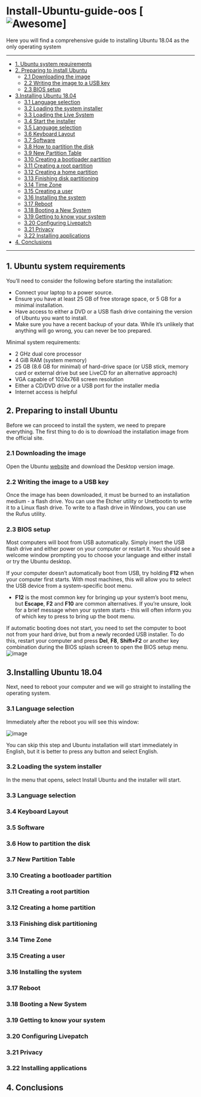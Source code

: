 # Install-Ubuntu-guide-oos [![Awesome](https://cdn.rawgit.com/sindresorhus/awesome/d7305f38d29fed78fa85652e3a63e154dd8e8829/media/badge.svg)]
Here you will find a comprehensive guide to installing Ubuntu 18.04 as the only operating system

------

- [1. Ubuntu system requirements](#SysReq)
- [2. Preparing to install Ubuntu](#Prep)
    - [2.1 Downloading the image](#LoadISO)
    - [2.2 Writing the image to a USB key](#WriteISO)
    - [2.3 BIOS setup](#BIOS)
- [3.Installing Ubuntu 18.04](#InstallUbuntu)
    - [3.1 Language selection](#LangSec)
    - [3.2 Loading the system installer](#Loader)
    - [3.3 Loading the Live System](#LoadLS)
    - [3.4 Start the installer](#Installer)
    - [3.5 Language selection](#LanguageAgain)
    - [3.6 Keyboard Layout](#Layout)
    - [3.7 Software](#Software)
    - [3.8 How to partition the disk](#PartDist)
    - [3.9 New Partition Table](#PartTable)
    - [3.10 Creating a bootloader partition](#BootLoad)
    - [3.11 Creating a root partition](#RootPart)
    - [3.12 Creating a home partition](#HomePart)
    - [3.13 Finishing disk partitioning](#FinPart)
    - [3.14 Time Zone](#TZ)
    - [3.15 Creating a user](#CreateUser)
    - [3.16 Installing the system](#InstSys)
    - [3.17 Reboot](#Reboot)
    - [3.18 Booting a New System](#BootNewSys)
    - [3.19 Getting to know your system](#Welcome)
    - [3.20 Configuring Livepatch](#Livepatch)
    - [3.21 Privacy](#Privacy)
    - [3.22 Installing applications](#AppInstall)
- [4. Conclusions](#Conclusion)

------
<a name="SysReq"></a>
## 1. Ubuntu system requirements

You’ll need to consider the following before starting the installation:

- Connect your laptop to a power source.
- Ensure you have at least 25 GB of free storage space, or 5 GB for a minimal installation.
- Have access to either a DVD or a USB flash drive containing the version of Ubuntu you want to install.
- Make sure you have a recent backup of your data. While it’s unlikely that anything will go wrong, you can never be too prepared.

Minimal system requirements:
- 2 GHz dual core processor
- 4 GiB RAM (system memory)
- 25 GB (8.6 GB for minimal) of hard-drive space (or USB stick, memory card or external drive but see LiveCD for an alternative approach)
- VGA capable of 1024x768 screen resolution
- Either a CD/DVD drive or a USB port for the installer media
- Internet access is helpful

<a name="Prep"></a>
## 2. Preparing to install Ubuntu

Before we can proceed to install the system, we need to prepare everything. The first thing to do is to download the installation image from the official site.


<a name="LoadISO"></a>
### 2.1 Downloading the image

Open the Ubuntu [website](http://releases.ubuntu.com/18.04/) and download the Desktop version image.

<a name="WriteISO"></a>
### 2.2 Writing the image to a USB key

Once the image has been downloaded, it must be burned to an installation medium - a flash drive. 
You can use the Etcher utility or Unetbootin to write it to a Linux flash drive.
To write to a flash drive in Windows, you can use the Rufus utility.


<a name="BIOS"></a>
### 2.3 BIOS setup

Most computers will boot from USB automatically. Simply insert the USB flash drive and either power on your computer or restart it. You should see a welcome window prompting you to choose your language and either install or try the Ubuntu desktop.

If your computer doesn’t automatically boot from USB, try holding **F12** when your computer first starts. With most machines, this will allow you to select the USB device from a system-specific boot menu.

- **F12** is the most common key for bringing up your system’s boot menu, but **Escape**, **F2** and **F10** are common alternatives. If you’re unsure, look for a brief message when your system starts - this will often inform you of which key to press to bring up the boot menu.


If automatic booting does not start, you need to set the computer to boot not from your hard drive, but from a newly recorded USB installer. To do this, restart your computer and press **Del**, **F8**, **Shift+F2** or another key combination during the BIOS splash screen to open the BIOS setup menu.
![image](https://user-images.githubusercontent.com/11860297/175530047-57618fd6-1c2e-4082-bd1c-1677226222b8.png)


<a name="InstallUbuntu"></a>
## 3.Installing Ubuntu 18.04

Next, need to reboot your computer and we will go straight to installing the operating system.

<a name="LangSec"></a>
### 3.1 Language selection

Immediately after the reboot you will see this window:

![image](https://user-images.githubusercontent.com/11860297/175529993-626c86e6-e4ef-4b8b-b2c3-7c78b04a2e45.png)

You can skip this step and Ubuntu installation will start immediately in English, but it is better to press any button and select English.

<a name="Loader"></a>
### 3.2 Loading the system installer

In the menu that opens, select Install Ubuntu and the installer will start.

<a name="LanguageAgain"></a>
### 3.3 Language selection


<a name="Layout"></a>
### 3.4 Keyboard Layout
<a name="Software"></a>
### 3.5 Software
<a name="PartDist"></a>
### 3.6 How to partition the disk
<a name="PartTable"></a>
### 3.7 New Partition Table
<a name="BootLoad"></a>
### 3.10 Creating a bootloader partition


<a name="RootPart"></a>
### 3.11 Creating a root partition
<a name="HomePart"></a>
### 3.12 Creating a home partition
<a name="FinPart"></a>
### 3.13 Finishing disk partitioning
<a name="TZ"></a>
### 3.14 Time Zone
<a name="CreateUser"></a>
### 3.15 Creating a user


<a name="InstSys"></a>
### 3.16 Installing the system
<a name="Reboot"></a>
### 3.17 Reboot
<a name="BootNewSys"></a>
### 3.18 Booting a New System
<a name="Welcome"></a>
### 3.19 Getting to know your system
<a name="Livepatch"></a>
### 3.20 Configuring Livepatch
<a name="Privacy"></a>
### 3.21 Privacy
<a name="AppInstall"></a>
### 3.22 Installing applications



<a name="Conclusion"></a>
## 4. Conclusions
